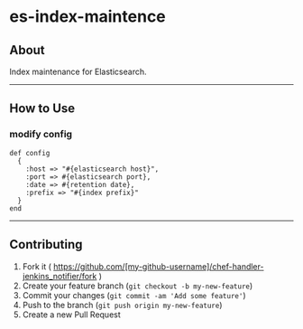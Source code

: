 es-index-maintence
==================

## About

Index maintenance for Elasticsearch.

***

## How to Use

### modify config

~~~
def config 
  { 
    :host => "#{elasticsearch host}", 
    :port => #{elasticsearch port}, 
    :date => #{retention date}, 
    :prefix => "#{index prefix}" 
  } 
end
~~~

***

## Contributing

1. Fork it ( https://github.com/[my-github-username]/chef-handler-jenkins_notifier/fork )
2. Create your feature branch (`git checkout -b my-new-feature`)
3. Commit your changes (`git commit -am 'Add some feature'`)
4. Push to the branch (`git push origin my-new-feature`)
5. Create a new Pull Request
